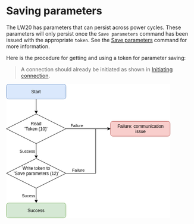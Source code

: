 # Saving parameters

The LW20 has parameters that can persist across power cycles. These parameters will only persist once the `Save parameters` command has been issued with the appropriate `token`. See the [Save parameters](command_detail?id=_12-save-parameters) command for more information.

Here is the procedure for getting and using a token for parameter saving:

> A connection should already be initiated as shown in [Initiating connection](initiate.md).

![alt text](images/saving_parameters.png "Saving parameters flowchart")